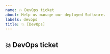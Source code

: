 ```yaml
---
name: 💥 DevOps ticket
about: Help us manage our deployed Software.
labels: devops
title: 💥 [DevOps]
---
```

<!-- You can find the latest issue templates here https://github.com/ulfgebhardt/issue-templates -->

## 💥 DevOps ticket
<!-- Describe your issue in detail. Include screenshots if needed. Give us as much information as possible. Use a clear and concise description of what the problem is.-->
